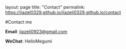 layout: page
title: "Contact"
permalink: https://jiazel0329.github.io/jiazeli0329.github.io/contact

#Contact me

**Email**: jiazeli0923@gmail.com

**WeChat**: HelloMegumi
